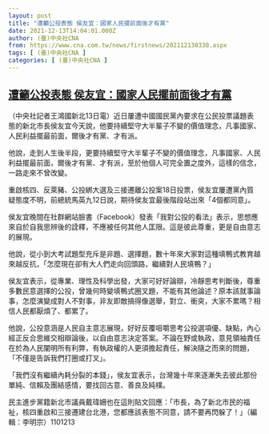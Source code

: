 ```yaml
---
layout: post
title: "遭籲公投表態 侯友宜：國家人民擺前面後才有黨"
date: 2021-12-13T14:04:01.000Z
author: (臺)中央社CNA
from: https://www.cna.com.tw/news/firstnews/202112130330.aspx
tags: [ (臺)中央社CNA ]
categories: [ (臺)中央社CNA ]
---
```

<!--1639404241000-->
[遭籲公投表態 侯友宜：國家人民擺前面後才有黨](https://www.cna.com.tw/news/firstnews/202112130330.aspx)
------

<div>
<div></div><div><p>（中央社記者王鴻國新北13日電）近日屢遭中國國民黨內要求在公民投票議題表態的新北市長侯友宜今天說，他要持續堅守大半輩子不變的價值理念，凡事國家、人民利益擺最前面，爾後才有黨、才有派。</p><p>他說，走到人生後半段，更要持續堅守大半輩子不變的價值理念，凡事國家、人民利益擺最前面，爾後才有黨、才有派，至於他個人可完全置之度外，這樣的信念，一路走來不曾改變。</p><p>重啟核四、反萊豬、公投綁大選及三接遷離公投案18日投票，侯友宜屢遭黨內質疑態度不明，前總統馬英九12日說，期待侯友宜最後階段站出來「4個都同意」。</p><p>侯友宜晚間在社群網站臉書（Facebook）發表「我對公投的看法」表示，思想應來自於自我思辨後的詮釋，不應被任何其他人匡限。這是彼此尊重，更是自由意志的展現。</p><p>他說，從小到大考試題型充斥是非題、選擇題，數十年來大家對這種填鴨式教育越來越反抗，「怎麼現在卻有大人們走向回頭路，繼續對人民填鴨？」</p><p>侯友宜表示，從專業、理性及科學出發，大家可好好論辯，冷靜思考判斷後，尊重多數民意選擇的公投，曾幾何時變填鴨式圈叉題，不能有其他論述？原本該就事論事，怎麼演變成對人不對事，非友即敵搞得像選舉，對立、衝突，大家不累嗎？相信人民都厭煩了、都累了。</p><p>他說，公投意涵是人民自主意志展現，好好反覆咀嚼思考公投選項優、缺點，內心經正反合思維交相辯論後，以自由意志決定答案。不論在野或執政，意見領袖責任在於為人民闡明所有利弊，有執政權的人更須擔起責任，解決隨之而來的問題，「不僅是告訴我們打圈或打叉」。</p><p>「我們沒有繼續內耗分裂的本錢」，侯友宜表示，台灣幾十年來逐漸失去彼此那份單純、信賴及團結感情，要找回古意、善良及純樸。</p><p>民主進步黨籍新北市議員戴瑋姍也在這則貼文回應：「市長，為了新北市民的福祉，核四重啟和三接遷建台北港，您都應該表態不同意，請不要再閃躲了！」（編輯：李明宗）1101213</p></div>
</div>
